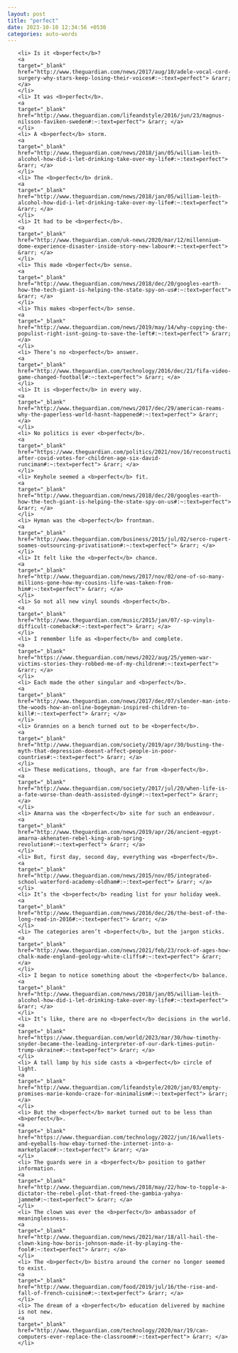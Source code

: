 ```yaml
---
layout: post
title: "perfect"
date: 2023-10-10 12:34:56 +0530
categories: auto-words
---
```

<ol>

    <li> Is it <b>perfect</b>?
    <a 
    target="_blank" 
    href="http://www.theguardian.com/news/2017/aug/10/adele-vocal-cord-surgery-why-stars-keep-losing-their-voices#:~:text=perfect"> &rarr; </a>
    </li>
    <li> It was <b>perfect</b>.
    <a 
    target="_blank" 
    href="http://www.theguardian.com/lifeandstyle/2016/jun/23/magnus-nilsson-faviken-sweden#:~:text=perfect"> &rarr; </a>
    </li>
    <li> A <b>perfect</b> storm.
    <a 
    target="_blank" 
    href="http://www.theguardian.com/news/2018/jan/05/william-leith-alcohol-how-did-i-let-drinking-take-over-my-life#:~:text=perfect"> &rarr; </a>
    </li>
    <li> The <b>perfect</b> drink.
    <a 
    target="_blank" 
    href="http://www.theguardian.com/news/2018/jan/05/william-leith-alcohol-how-did-i-let-drinking-take-over-my-life#:~:text=perfect"> &rarr; </a>
    </li>
    <li> It had to be <b>perfect</b>.
    <a 
    target="_blank" 
    href="http://www.theguardian.com/uk-news/2020/mar/12/millennium-dome-experience-disaster-inside-story-new-labour#:~:text=perfect"> &rarr; </a>
    </li>
    <li> This made <b>perfect</b> sense.
    <a 
    target="_blank" 
    href="http://www.theguardian.com/news/2018/dec/20/googles-earth-how-the-tech-giant-is-helping-the-state-spy-on-us#:~:text=perfect"> &rarr; </a>
    </li>
    <li> This makes <b>perfect</b> sense.
    <a 
    target="_blank" 
    href="http://www.theguardian.com/news/2019/may/14/why-copying-the-populist-right-isnt-going-to-save-the-left#:~:text=perfect"> &rarr; </a>
    </li>
    <li> There’s no <b>perfect</b> answer.
    <a 
    target="_blank" 
    href="http://www.theguardian.com/technology/2016/dec/21/fifa-video-game-changed-football#:~:text=perfect"> &rarr; </a>
    </li>
    <li> It is <b>perfect</b> in every way.
    <a 
    target="_blank" 
    href="http://www.theguardian.com/news/2017/dec/29/american-reams-why-the-paperless-world-hasnt-happened#:~:text=perfect"> &rarr; </a>
    </li>
    <li> No politics is ever <b>perfect</b>.
    <a 
    target="_blank" 
    href="https://www.theguardian.com/politics/2021/nov/16/reconstruction-after-covid-votes-for-children-age-six-david-runciman#:~:text=perfect"> &rarr; </a>
    </li>
    <li> Keyhole seemed a <b>perfect</b> fit.
    <a 
    target="_blank" 
    href="http://www.theguardian.com/news/2018/dec/20/googles-earth-how-the-tech-giant-is-helping-the-state-spy-on-us#:~:text=perfect"> &rarr; </a>
    </li>
    <li> Hyman was the <b>perfect</b> frontman.
    <a 
    target="_blank" 
    href="http://www.theguardian.com/business/2015/jul/02/serco-rupert-soames-outsourcing-privatisation#:~:text=perfect"> &rarr; </a>
    </li>
    <li> It felt like the <b>perfect</b> chance.
    <a 
    target="_blank" 
    href="http://www.theguardian.com/news/2017/nov/02/one-of-so-many-millions-gone-how-my-cousins-life-was-taken-from-him#:~:text=perfect"> &rarr; </a>
    </li>
    <li> So not all new vinyl sounds <b>perfect</b>.
    <a 
    target="_blank" 
    href="http://www.theguardian.com/music/2015/jan/07/-sp-vinyls-difficult-comeback#:~:text=perfect"> &rarr; </a>
    </li>
    <li> I remember life as <b>perfect</b> and complete.
    <a 
    target="_blank" 
    href="https://www.theguardian.com/news/2022/aug/25/yemen-war-victims-stories-they-robbed-me-of-my-children#:~:text=perfect"> &rarr; </a>
    </li>
    <li> Each made the other singular and <b>perfect</b>.
    <a 
    target="_blank" 
    href="http://www.theguardian.com/news/2017/dec/07/slender-man-into-the-woods-how-an-online-bogeyman-inspired-children-to-kill#:~:text=perfect"> &rarr; </a>
    </li>
    <li> Grannies on a bench turned out to be <b>perfect</b>.
    <a 
    target="_blank" 
    href="http://www.theguardian.com/society/2019/apr/30/busting-the-myth-that-depression-doesnt-affect-people-in-poor-countries#:~:text=perfect"> &rarr; </a>
    </li>
    <li> These medications, though, are far from <b>perfect</b>.
    <a 
    target="_blank" 
    href="http://www.theguardian.com/society/2017/jul/20/when-life-is-a-fate-worse-than-death-assisted-dying#:~:text=perfect"> &rarr; </a>
    </li>
    <li> Amarna was the <b>perfect</b> site for such an endeavour.
    <a 
    target="_blank" 
    href="http://www.theguardian.com/news/2019/apr/26/ancient-egypt-amarna-akhenaten-rebel-king-arab-spring-revolution#:~:text=perfect"> &rarr; </a>
    </li>
    <li> But, first day, second day, everything was <b>perfect</b>.
    <a 
    target="_blank" 
    href="http://www.theguardian.com/news/2015/nov/05/integrated-school-waterford-academy-oldham#:~:text=perfect"> &rarr; </a>
    </li>
    <li> It’s the <b>perfect</b> reading list for your holiday week.
    <a 
    target="_blank" 
    href="http://www.theguardian.com/news/2016/dec/26/the-best-of-the-long-read-in-2016#:~:text=perfect"> &rarr; </a>
    </li>
    <li> The categories aren’t <b>perfect</b>, but the jargon sticks.
    <a 
    target="_blank" 
    href="http://www.theguardian.com/news/2021/feb/23/rock-of-ages-how-chalk-made-england-geology-white-cliffs#:~:text=perfect"> &rarr; </a>
    </li>
    <li> I began to notice something about the <b>perfect</b> balance.
    <a 
    target="_blank" 
    href="http://www.theguardian.com/news/2018/jan/05/william-leith-alcohol-how-did-i-let-drinking-take-over-my-life#:~:text=perfect"> &rarr; </a>
    </li>
    <li> It’s like, there are no <b>perfect</b> decisions in the world.
    <a 
    target="_blank" 
    href="https://www.theguardian.com/world/2023/mar/30/how-timothy-snyder-became-the-leading-interpreter-of-our-dark-times-putin-trump-ukraine#:~:text=perfect"> &rarr; </a>
    </li>
    <li> A tall lamp by his side casts a <b>perfect</b> circle of light.
    <a 
    target="_blank" 
    href="http://www.theguardian.com/lifeandstyle/2020/jan/03/empty-promises-marie-kondo-craze-for-minimalism#:~:text=perfect"> &rarr; </a>
    </li>
    <li> But the <b>perfect</b> market turned out to be less than <b>perfect</b>.
    <a 
    target="_blank" 
    href="https://www.theguardian.com/technology/2022/jun/16/wallets-and-eyeballs-how-ebay-turned-the-internet-into-a-marketplace#:~:text=perfect"> &rarr; </a>
    </li>
    <li> The guards were in a <b>perfect</b> position to gather information.
    <a 
    target="_blank" 
    href="http://www.theguardian.com/news/2018/may/22/how-to-topple-a-dictator-the-rebel-plot-that-freed-the-gambia-yahya-jammeh#:~:text=perfect"> &rarr; </a>
    </li>
    <li> The clown was ever the <b>perfect</b> ambassador of meaninglessness.
    <a 
    target="_blank" 
    href="http://www.theguardian.com/news/2021/mar/18/all-hail-the-clown-king-how-boris-johnson-made-it-by-playing-the-fool#:~:text=perfect"> &rarr; </a>
    </li>
    <li> The <b>perfect</b> bistro around the corner no longer seemed to exist.
    <a 
    target="_blank" 
    href="http://www.theguardian.com/food/2019/jul/16/the-rise-and-fall-of-french-cuisine#:~:text=perfect"> &rarr; </a>
    </li>
    <li> The dream of a <b>perfect</b> education delivered by machine is not new.
    <a 
    target="_blank" 
    href="http://www.theguardian.com/technology/2020/mar/19/can-computers-ever-replace-the-classroom#:~:text=perfect"> &rarr; </a>
    </li>
